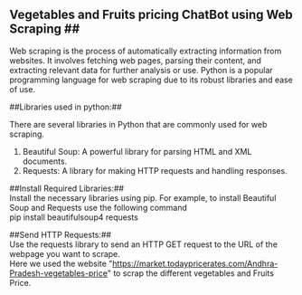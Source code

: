 ## Vegetables and Fruits pricing ChatBot using Web Scraping ## <br>
Web scraping is the process of automatically extracting information from websites. It involves fetching web pages, parsing their content, and extracting relevant data for further analysis or use. 
Python is a popular programming language for web scraping due to its robust libraries and ease of use.

##Libraries used in python:##<br>

There are several libraries in Python that are commonly used for web scraping.<br>
1. Beautiful Soup: A powerful library for parsing HTML and XML documents.<br>
2. Requests: A library for making HTTP requests and handling responses.<br>

##Install Required Libraries:##<br>
Install the necessary libraries using pip. For example, to install Beautiful Soup and Requests use the following command<br>
pip install beautifulsoup4 requests<br>

##Send HTTP Requests:##<br>
Use the requests library to send an HTTP GET request to the URL of the webpage you want to scrape.<br>
Here we used the website "https://market.todaypricerates.com/Andhra-Pradesh-vegetables-price" to scrap the different vegetables and Fruits Price.

